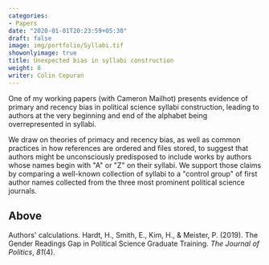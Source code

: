 ```yaml
---
categories:
- Papers
date: "2020-01-01T20:23:59+05:30"
draft: false
image: img/portfolio/Syllabi.tif
showonlyimage: true
title: Unexpected bias in syllabi construction
weight: 8
writer: Colin Cepuran
---
```


One of my working papers (with Cameron Mailhot) presents evidence of primary and recency bias in political science syllabi construction, leading to authors at the very beginning and end of the alphabet being overrepresented in syllabi.

<!--more-->

We draw on theories of primacy and recency bias, as well as common practices in how references are ordered and files stored, to suggest that authors might be unconsciously predisposed to include works by authors whose names begin with "A" or "Z" on their syllabi.  We support those claims by comparing a well-known collection of syllabi to a "control group" of first author names collected from the three most prominent political science journals.

## Above

Authors' calculations.  Hardt, H., Smith, E., Kim, H., & Meister, P. (2019). The Gender Readings Gap in Political Science Graduate Training. *The Journal of Politics*, *81*(4).

